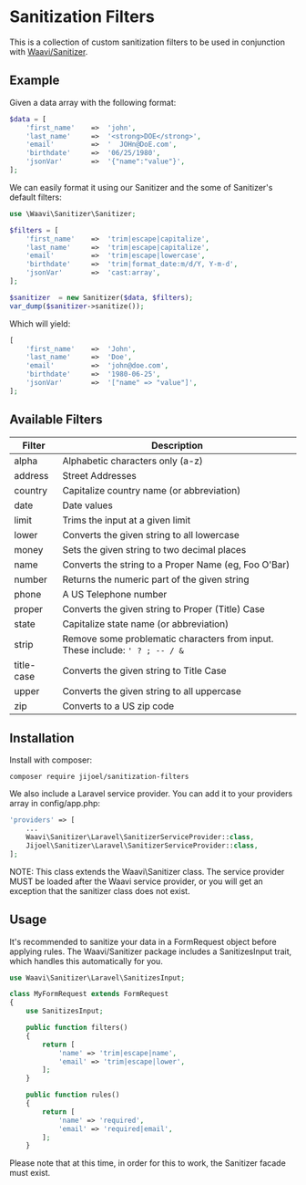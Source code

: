 Sanitization Filters
=======================
This is a collection of custom sanitization filters to be used in conjunction with [Waavi/Sanitizer](https://github.com/Waavi/Sanitizer).

Example
----------
Given a data array with the following format:

```php
$data = [
    'first_name'    =>  'john',
    'last_name'     =>  '<strong>DOE</strong>',
    'email'         =>  '  JOHn@DoE.com',
    'birthdate'     =>  '06/25/1980',
    'jsonVar'       =>  '{"name":"value"}',
];
```

We can easily format it using our Sanitizer and the some of Sanitizer's default filters:

```php
use \Waavi\Sanitizer\Sanitizer;

$filters = [
    'first_name'    =>  'trim|escape|capitalize',
    'last_name'     =>  'trim|escape|capitalize',
    'email'         =>  'trim|escape|lowercase',
    'birthdate'     =>  'trim|format_date:m/d/Y, Y-m-d',
    'jsonVar'       =>  'cast:array',
];

$sanitizer  = new Sanitizer($data, $filters);
var_dump($sanitizer->sanitize());
```

Which will yield:

```php
[
    'first_name'    =>  'John',
    'last_name'     =>  'Doe',
    'email'         =>  'john@doe.com',
    'birthdate'     =>  '1980-06-25',
    'jsonVar'       =>  '["name" => "value"]',
];
```

Available Filters
------------------------

Filter     | Description
-----------|------------------------
alpha      | Alphabetic characters only (a-z)
address    | Street Addresses
country    | Capitalize country name (or abbreviation)
date       | Date values
limit      | Trims the input at a given limit
lower      | Converts the given string to all lowercase
money      | Sets the given string to two decimal places
name       | Converts the string to a Proper Name (eg, Foo O'Bar)
number     | Returns the numeric part of the given string
phone      | A US Telephone number
proper     | Converts the given string to Proper (Title) Case
state      | Capitalize state name (or abbreviation)
strip      | Remove some problematic characters from input. These include:  `' ? ; -- / &`
title-case | Converts the given string to Title Case
upper      | Converts the given string to all uppercase
zip        | Converts to a US zip code


Installation
------------------

Install with composer:

    composer require jijoel/sanitization-filters

We also include a Laravel service provider. You can add it to your providers array in config/app.php:

```php
'providers' => [
    ...
    Waavi\Sanitizer\Laravel\SanitizerServiceProvider::class,
    Jijoel\Sanitizer\Laravel\SanitizerServiceProvider::class,
];
```

NOTE: This class extends the Waavi\Sanitizer class. The service provider MUST be loaded after the Waavi service provider, or you will get an exception that the sanitizer class does not exist.


Usage
--------
It's recommended to sanitize your data in a FormRequest object before applying rules. The Waavi/Sanitizer package includes a SanitizesInput trait, which handles this automatically for you.

```php
use Waavi\Sanitizer\Laravel\SanitizesInput;

class MyFormRequest extends FormRequest
{
    use SanitizesInput;

    public function filters()
    {
        return [
            'name' => 'trim|escape|name',
            'email' => 'trim|escape|lower',
        ];
    }

    public function rules()
    {
        return [
            'name' => 'required',
            'email' => 'required|email',
        ];
    }
```

Please note that at this time, in order for this to work, the Sanitizer facade must exist.
